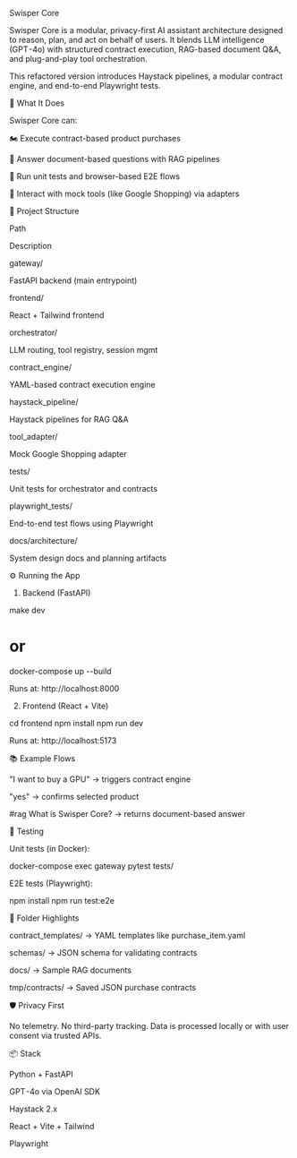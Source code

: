 Swisper Core

Swisper Core is a modular, privacy-first AI assistant architecture designed to reason, plan, and act on behalf of users. It blends LLM intelligence (GPT -4o) with structured contract execution, RAG-based document Q&A, and plug-and-play tool orchestration.

This refactored version introduces Haystack pipelines, a modular contract engine, and end-to-end Playwright tests.

🚀 What It Does

Swisper Core can:

🏍️ Execute contract-based product purchases

🧠 Answer document-based questions with RAG pipelines

🧪 Run unit tests and browser-based E2E flows

🔌 Interact with mock tools (like Google Shopping) via adapters

🧱 Project Structure

Path

Description

gateway/

FastAPI backend (main entrypoint)

frontend/

React + Tailwind frontend

orchestrator/

LLM routing, tool registry, session mgmt

contract_engine/

YAML-based contract execution engine

haystack_pipeline/

Haystack pipelines for RAG Q&A

tool_adapter/

Mock Google Shopping adapter

tests/

Unit tests for orchestrator and contracts

playwright_tests/

End-to-end test flows using Playwright

docs/architecture/

System design docs and planning artifacts

⚙️ Running the App

1. Backend (FastAPI)

make dev
# or
docker-compose up --build

Runs at: http://localhost:8000

2. Frontend (React + Vite)

cd frontend
npm install
npm run dev

Runs at: http://localhost:5173

📚 Example Flows

"I want to buy a GPU" → triggers contract engine

"yes" → confirms selected product

#rag What is Swisper Core? → returns document-based answer

🧪 Testing

Unit tests (in Docker):

docker-compose exec gateway pytest tests/

E2E tests (Playwright):

npm install
npm run test:e2e

📁 Folder Highlights

contract_templates/ → YAML templates like purchase_item.yaml

schemas/ → JSON schema for validating contracts

docs/ → Sample RAG documents

tmp/contracts/ → Saved JSON purchase contracts

🛡️ Privacy First

No telemetry. No third-party tracking. Data is processed locally or with user consent via trusted APIs.

📦 Stack

Python + FastAPI

GPT -4o via OpenAI SDK

Haystack 2.x

React + Vite + Tailwind

Playwright


